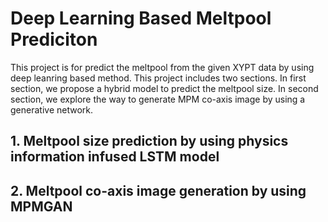# Deep Learning Based Meltpool Prediciton
This project is for predict the meltpool from the given XYPT data by using deep leanring based method. This project includes two sections. In first section, we propose a hybrid model to predict the meltpool size. In second section, we explore the way to generate MPM co-axis image by using a generative network.
## 1. Meltpool size prediction by using physics information infused LSTM model

## 2. Meltpool co-axis image generation by using MPMGAN
